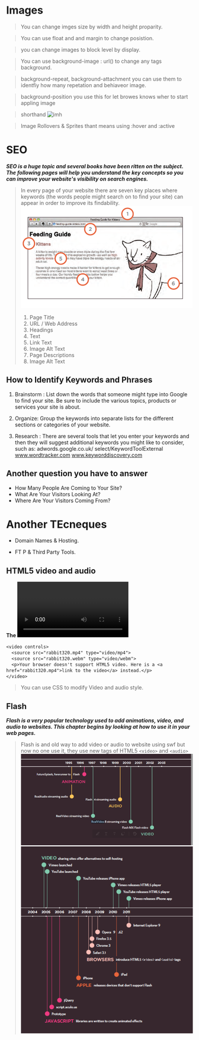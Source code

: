 # Images

>You can change imges size by width and height proparity.

>You can use float and and margin to change posistion.

>you can change images to block level by display.

>You can use background-image : url() to change any tags background.

>background-repeat, background-attachment you can use them to identfiy how many repetation and behiaveor image.

>background-position you use this for let browes knows wher to start appling image

> shorthand ![imh](https://i.stack.imgur.com/jiekI.png)

>Image Rollovers & Sprites thant means using :hover and :active

# SEO

***SEO is a huge topic and several books have been ritten on the subject. The following pages will help you understand the key concepts so you can improve your website's visibility on search engines.***

> In every page of your website there are seven key places where keywords (the words people might search on to find your site) can appear in order to improve its findability.  ![img](assesst/seo1.PNG)
> 1.  Page Title
> 1. URL / Web Address
> 1. Headings
> 1. Text
> 1. Link Text
> 1. Image Alt Text
> 1. Page Descriptions
> 1. Image Alt Text


## How to Identify Keywords and Phrases

1. Brainstorm :
List down the words that
someone might type into
Google to find your site. Be sure
to include the various topics,
products or services your site is
about.

2. Organize: 
Group the keywords into
separate lists for the different
sections or categories of your
website.

3. Research : 
There are several tools that let
you enter your keywords and
then they will suggest additional
keywords you might like to
consider, such as:
adwords.google.co.uk/
select/KeywordToolExternal
www.wordtracker.com
www.keyworddiscovery.com

## Another question you have to answer

* How Many People Are Coming to Your Site?
* What Are Your Visitors Looking At?
* Where Are Your Visitors Coming From?

# Another TEcneques 
* Domain Names & Hosting.

* FT P & Third Party Tools.

## HTML5 video and audio

**The <video> and <audio> elements allow us to embed video and audio into web pages.**

```
<video controls>
  <source src="rabbit320.mp4" type="video/mp4">
  <source src="rabbit320.webm" type="video/webm">
  <p>Your browser doesn't support HTML5 video. Here is a <a href="rabbit320.mp4">link to the video</a> instead.</p>
</video>
```

> You can use CSS to modify Video and audio style.

## Flash

***Flash is a very popular technology used to add animations, video, and audio to websites. This chapter begins by looking at how to use it in your web pages.***

> Flash is and old way to add video or audio to website using swf but now no one use it, they use new tags of HTML5 `<video>` and `<audio>` ![img](assesst/seo2.PNG)  ![img](assesst/seo3.PNG)